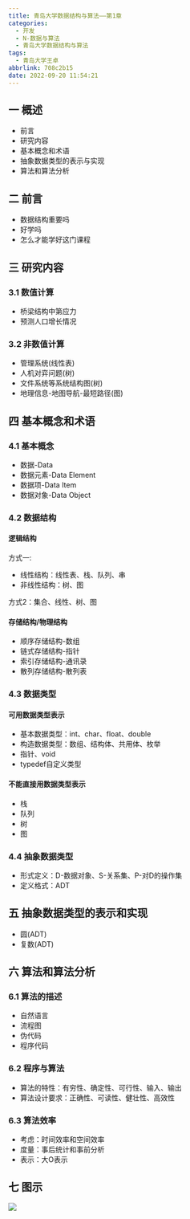 ```yaml
---
title: 青岛大学数据结构与算法——第1章
categories:
  - 开发
  - N-数据与算法
  - 青岛大学数据结构与算法
tags:
  - 青岛大学王卓
abbrlink: 708c2b15
date: 2022-09-20 11:54:21
---
```

## 一 概述

* 前言
* 研究内容
* 基本概念和术语
* 抽象数据类型的表示与实现
* 算法和算法分析

<!--more-->

## 二 前言

* 数据结构重要吗
* 好学吗
* 怎么才能学好这门课程

## 三 研究内容

### 3.1 数值计算

* 桥梁结构中第应力
* 预测人口增长情况

### 3.2 非数值计算

* 管理系统(线性表)
* 人机对弈问题(树)
* 文件系统等系统结构图(树)
* 地理信息-地图导航-最短路径(图)

## 四 基本概念和术语

### 4.1 基本概念

* 数据-Data
* 数据元素-Data Element
* 数据项-Data Item
* 数据对象-Data Object

### 4.2 数据结构

#### 逻辑结构

方式一:

* 线性结构：线性表、栈、队列、串
* 非线性结构：树、图

方式2：集合、线性、树、图

#### 存储结构/物理结构

* 顺序存储结构-数组
* 链式存储结构-指针
* 索引存储结构-通讯录
* 散列存储结构-散列表

###  4.3 数据类型

#### 可用数据类型表示

* 基本数据类型：int、char、float、double
* 构造数据类型：数组、结构体、共用体、枚举
* 指针、void
* typedef自定义类型

#### 不能直接用数据类型表示

* 栈
* 队列
* 树
* 图

### 4.4 抽象数据类型

* 形式定义：D-数据对象、S-关系集、P-对D的操作集
* 定义格式：ADT

## 五 抽象数据类型的表示和实现

* 圆(ADT)
* 复数(ADT)

## 六 算法和算法分析

### 6.1 算法的描述

* 自然语言
* 流程图
* 伪代码
* 程序代码

### 6.2 程序与算法

* 算法的特性：有穷性、确定性、可行性、输入、输出
* 算法设计要求：正确性、可读性、健壮性、高效性

### 6.3 算法效率

* 考虑：时间效率和空间效率
* 度量：事后统计和事前分析
* 表示：大O表示

## 七 图示

![][1]

[1]:https://cdn.staticaly.com/gh/PGzxc/CDN/master/blog-data-struct-basic/data-struct-chapter-1.png